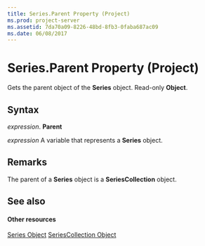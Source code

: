 ```yaml
---
title: Series.Parent Property (Project)
ms.prod: project-server
ms.assetid: 7da70a09-8226-48bd-8fb3-0faba687ac09
ms.date: 06/08/2017
---
```



# Series.Parent Property (Project)
Gets the parent object of the **Series** object. Read-only **Object**.

## Syntax

 _expression_. **Parent**

 _expression_ A variable that represents a **Series** object.


## Remarks

The parent of a **Series** object is a **SeriesCollection** object.


## See also


#### Other resources


[Series Object](series-object-project.md)
[SeriesCollection Object](seriescollection-object-project.md)
